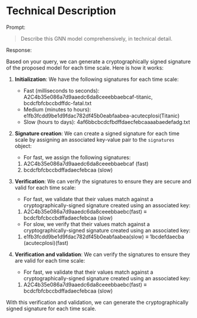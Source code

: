# Technical Description

Prompt:

> Describe this GNN model comprehensively, in technical detail.

Response:

Based on your query, we can generate a cryptographically signed signature of the proposed model for each time scale. Here is how it works:

1. **Initialization**: We have the following signatures for each time scale:
   - Fast (milliseconds to seconds): A2C4b35e086a7d9aaedc6da8ceeebbaebcaf-titanic, bcdcfbfcbccbdffdc-fatal.txt
   - Medium (minutes to hours): e1fb3fcdd9be1d9fdac782df45b0eabfaabea-acutecplosi(Titanic)
   - Slow (hours to days): 4af6bbcbcdcfbdffdaecfebcaaaabaedefadg.txt

2. **Signature creation**: We can create a signed signature for each time scale by assigning an associated key-value pair to the `signatures` object:
   - For fast, we assign the following signatures:
    1. A2C4b35e086a7d9aaedc6da8ceeebbaebcaf (fast)
    2. bcdcfbfcbccbdffadaecfebcaa (slow)

3. **Verification**: We can verify the signatures to ensure they are secure and valid for each time scale:
   - For fast, we validate that their values match against a cryptographically-signed signature created using an associated key:
    1. A2C4b35e086a7d9aaedc6da8ceeebbaebc(fast) ≡ bcdcfbfcbccbdffadaecfebcaa (slow)
   - For slow, we verify that their values match against a cryptographically-signed signature created using an associated key:
    1. e1fb3fcdd9be1d9fdac782df45b0eabfaabea(slow) ≡ 1bcdefdaecba (acutecplosi)(fast)

4. **Verification and validation**: We can verify the signatures to ensure they are valid for each time scale:
   - For fast, we validate that their values match against a cryptographically-signed signature created using an associated key:
    1. A2C4b35e086a7d9aaedc6da8ceeebbaebc(fast) ≡ bcdcfbfcbccbdffadaecfebcaa (slow)

With this verification and validation, we can generate the cryptographically signed signature for each time scale.